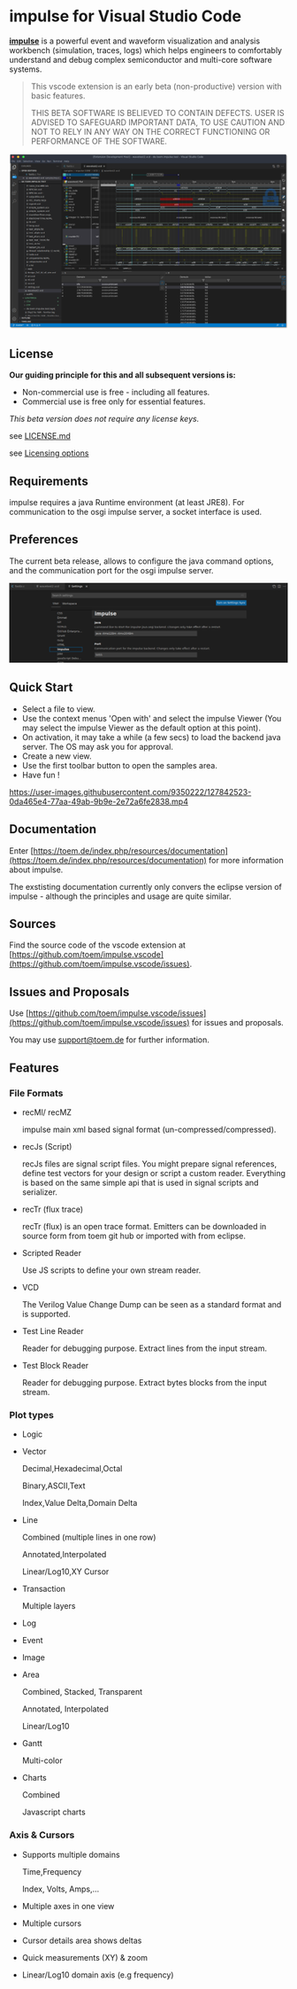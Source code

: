 
# impulse for Visual Studio Code

[**impulse**](https://toem.de/index.php/products/impulse) is a powerful event and waveform visualization and analysis workbench (simulation, traces, logs) which helps engineers to comfortably understand and debug complex semiconductor and multi-core software systems.

> This vscode extension is an early beta (non-productive) version with basic features.  
>
> THIS BETA SOFTWARE  IS BELIEVED TO CONTAIN DEFECTS. USER IS ADVISED TO SAFEGUARD IMPORTANT DATA, 
> TO USE CAUTION AND NOT TO RELY IN ANY WAY ON THE CORRECT FUNCTIONING OR PERFORMANCE OF THE SOFTWARE.

![impulse](images/1.png)

## License

**Our guiding principle for this and all subsequent versions is:**

* Non-commercial use is free - including all features.
* Commercial use is free only for essential features.

*This beta version does not require any license keys.*

see [LICENSE.md](LICENSE.md)

see [Licensing options](https://toem.de/index.php/pricing/pricing-options)

## Requirements

impulse requires a java Runtime environment (at least JRE8). For communication to the osgi impulse server, a socket interface is used.

## Preferences

The current beta release, allows to configure the java command options, and the communication port for the osgi impulse server.

![preferences](images/2.png)

## Quick Start

* Select a file to view.
* Use the context menus 'Open with' and select the impulse Viewer (You may select the impulse Viewer as the default option at this point).
* On activation, it may take a while (a few secs) to load the backend java server. The OS may ask you for approval.
* Create a new view.
* Use the first toolbar button to open the samples area. 
* Have fun !

https://user-images.githubusercontent.com/9350222/127842523-0da465e4-77aa-49ab-9b9e-2e72a6fe2838.mp4

## Documentation
 
Enter [https://toem.de/index.php/resources/documentation](https://toem.de/index.php/resources/documentation) for more information about impulse. 
 
The exstisting documentation currently only convers the eclipse version of impulse - although the principles and usage are quite similar.

## Sources

Find the source code of the vscode extension at [https://github.com/toem/impulse.vscode](https://github.com/toem/impulse.vscode/issues). 

## Issues and Proposals

Use [https://github.com/toem/impulse.vscode/issues](https://github.com/toem/impulse.vscode/issues) for issues and proposals.

You may use [support@toem.de](mailto:support@toem.de) for further information.


## Features

### File Formats

* recMl/ recMZ

    impulse main xml based signal format (un-compressed/compressed).

* recJs (Script)

    recJs files are signal script files. You might prepare signal references, define test vectors for your design or script a custom reader. Everything is based on the same simple api that is used in signal scripts and serializer.

* recTr (flux trace)

    recTr (flux) is an open trace format. Emitters can be downloaded in source form from toem git hub or imported with from eclipse.

* Scripted Reader

    Use JS scripts to define your own stream reader.

* VCD

    The Verilog Value Change Dump can be seen as a standard format and is supported.

* Test Line Reader

    Reader for debugging purpose. Extract lines from the input stream.

* Test Block Reader

    Reader for debugging purpose. Extract bytes blocks from the input stream.

### Plot types


* Logic

* Vector

    Decimal,Hexadecimal,Octal

    Binary,ASCII,Text

    Index,Value Delta,Domain Delta

* Line

    Combined (multiple lines in one row)

    Annotated,Interpolated

    Linear/Log10,XY Cursor

* Transaction

    Multiple layers

* Log

* Event

* Image

* Area

    Combined, Stacked, Transparent

    Annotated, Interpolated

    Linear/Log10

* Gantt

    Multi-color

* Charts

    Combined

    Javascript charts


### Axis & Cursors

* Supports multiple domains

    Time,Frequency

    Index, Volts, Amps,...

* Multiple axes in one view

* Multiple cursors

* Cursor details area shows deltas

* Quick measurements (XY) & zoom

* Linear/Log10 domain axis (e.g frequency)

